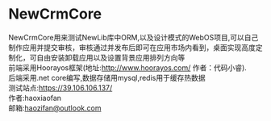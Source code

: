 NewCrmCore
===
NewCrmCore用来测试NewLib库中ORM,以及设计模式的WebOS项目,可以自己制作应用并提交审核，审核通过并发布后即可在应用市场内看到，桌面实现高度定制化，可自由安装卸载应用以及设置背景应用排列方向等<br>前端采用Hoorayos框架(地址:http://www.hoorayos.com/ 作者：代码小睿).<br>后端采用.net core编写,数据存储用mysql,redis用于缓存热数据<br>
测试站点:https://39.106.106.137/</br>
作者:haoxiaofan<br>邮箱:haozifan@outlook.com
